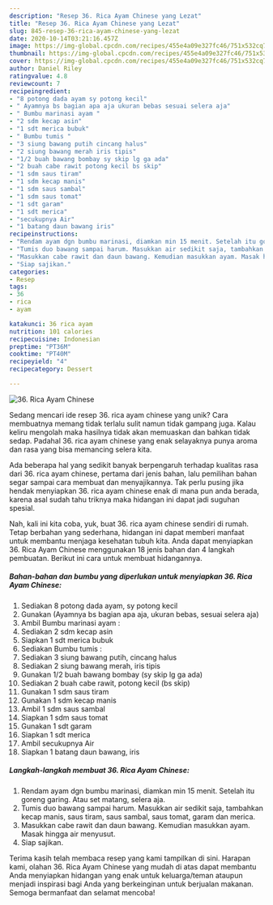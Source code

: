 ```yaml
---
description: "Resep 36. Rica Ayam Chinese yang Lezat"
title: "Resep 36. Rica Ayam Chinese yang Lezat"
slug: 845-resep-36-rica-ayam-chinese-yang-lezat
date: 2020-10-14T03:21:16.457Z
image: https://img-global.cpcdn.com/recipes/455e4a09e327fc46/751x532cq70/36-rica-ayam-chinese-foto-resep-utama.jpg
thumbnail: https://img-global.cpcdn.com/recipes/455e4a09e327fc46/751x532cq70/36-rica-ayam-chinese-foto-resep-utama.jpg
cover: https://img-global.cpcdn.com/recipes/455e4a09e327fc46/751x532cq70/36-rica-ayam-chinese-foto-resep-utama.jpg
author: Daniel Riley
ratingvalue: 4.8
reviewcount: 7
recipeingredient:
- "8 potong dada ayam sy potong kecil"
- " Ayamnya bs bagian apa aja ukuran bebas sesuai selera aja"
- " Bumbu marinasi ayam "
- "2 sdm kecap asin"
- "1 sdt merica bubuk"
- " Bumbu tumis "
- "3 siung bawang putih cincang halus"
- "2 siung bawang merah iris tipis"
- "1/2 buah bawang bombay sy skip lg ga ada"
- "2 buah cabe rawit potong kecil bs skip"
- "1 sdm saus tiram"
- "1 sdm kecap manis"
- "1 sdm saus sambal"
- "1 sdm saus tomat"
- "1 sdt garam"
- "1 sdt merica"
- "secukupnya Air"
- "1 batang daun bawang iris"
recipeinstructions:
- "Rendam ayam dgn bumbu marinasi, diamkan min 15 menit. Setelah itu goreng garing. Atau set matang, selera aja."
- "Tumis duo bawang sampai harum. Masukkan air sedikit saja, tambahkan kecap manis, saus tiram, saus sambal, saus tomat, garam dan merica."
- "Masukkan cabe rawit dan daun bawang. Kemudian masukkan ayam. Masak hingga air menyusut."
- "Siap sajikan."
categories:
- Resep
tags:
- 36
- rica
- ayam

katakunci: 36 rica ayam 
nutrition: 101 calories
recipecuisine: Indonesian
preptime: "PT36M"
cooktime: "PT40M"
recipeyield: "4"
recipecategory: Dessert

---
```



![36. Rica Ayam Chinese](https://img-global.cpcdn.com/recipes/455e4a09e327fc46/751x532cq70/36-rica-ayam-chinese-foto-resep-utama.jpg)

Sedang mencari ide resep 36. rica ayam chinese yang unik? Cara membuatnya memang tidak terlalu sulit namun tidak gampang juga. Kalau keliru mengolah maka hasilnya tidak akan memuaskan dan bahkan tidak sedap. Padahal 36. rica ayam chinese yang enak selayaknya punya aroma dan rasa yang bisa memancing selera kita.



Ada beberapa hal yang sedikit banyak berpengaruh terhadap kualitas rasa dari 36. rica ayam chinese, pertama dari jenis bahan, lalu pemilihan bahan segar sampai cara membuat dan menyajikannya. Tak perlu pusing jika hendak menyiapkan 36. rica ayam chinese enak di mana pun anda berada, karena asal sudah tahu triknya maka hidangan ini dapat jadi suguhan spesial.


Nah, kali ini kita coba, yuk, buat 36. rica ayam chinese sendiri di rumah. Tetap berbahan yang sederhana, hidangan ini dapat memberi manfaat untuk membantu menjaga kesehatan tubuh kita. Anda dapat menyiapkan 36. Rica Ayam Chinese menggunakan 18 jenis bahan dan 4 langkah pembuatan. Berikut ini cara untuk membuat hidangannya.

<!--inarticleads1-->

##### Bahan-bahan dan bumbu yang diperlukan untuk menyiapkan 36. Rica Ayam Chinese:

1. Sediakan 8 potong dada ayam, sy potong kecil
1. Gunakan  (Ayamnya bs bagian apa aja, ukuran bebas, sesuai selera aja)
1. Ambil  Bumbu marinasi ayam :
1. Sediakan 2 sdm kecap asin
1. Siapkan 1 sdt merica bubuk
1. Sediakan  Bumbu tumis :
1. Sediakan 3 siung bawang putih, cincang halus
1. Sediakan 2 siung bawang merah, iris tipis
1. Gunakan 1/2 buah bawang bombay (sy skip lg ga ada)
1. Sediakan 2 buah cabe rawit, potong kecil (bs skip)
1. Gunakan 1 sdm saus tiram
1. Gunakan 1 sdm kecap manis
1. Ambil 1 sdm saus sambal
1. Siapkan 1 sdm saus tomat
1. Gunakan 1 sdt garam
1. Siapkan 1 sdt merica
1. Ambil secukupnya Air
1. Siapkan 1 batang daun bawang, iris




<!--inarticleads2-->

##### Langkah-langkah membuat 36. Rica Ayam Chinese:

1. Rendam ayam dgn bumbu marinasi, diamkan min 15 menit. Setelah itu goreng garing. Atau set matang, selera aja.
1. Tumis duo bawang sampai harum. Masukkan air sedikit saja, tambahkan kecap manis, saus tiram, saus sambal, saus tomat, garam dan merica.
1. Masukkan cabe rawit dan daun bawang. Kemudian masukkan ayam. Masak hingga air menyusut.
1. Siap sajikan.




Terima kasih telah membaca resep yang kami tampilkan di sini. Harapan kami, olahan 36. Rica Ayam Chinese yang mudah di atas dapat membantu Anda menyiapkan hidangan yang enak untuk keluarga/teman ataupun menjadi inspirasi bagi Anda yang berkeinginan untuk berjualan makanan. Semoga bermanfaat dan selamat mencoba!
